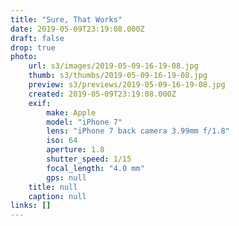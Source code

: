 ```yaml
---
title: "Sure, That Works"
date: 2019-05-09T23:19:08.000Z
draft: false
drop: true
photo:
    url: s3/images/2019-05-09-16-19-08.jpg
    thumb: s3/thumbs/2019-05-09-16-19-08.jpg
    preview: s3/previews/2019-05-09-16-19-08.jpg
    created: 2019-05-09T23:19:08.000Z
    exif:
        make: Apple
        model: "iPhone 7"
        lens: "iPhone 7 back camera 3.99mm f/1.8"
        iso: 64
        aperture: 1.8
        shutter_speed: 1/15
        focal_length: "4.0 mm"
        gps: null
    title: null
    caption: null
links: []
---
```

